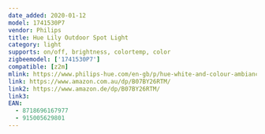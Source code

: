 ```yaml
---
date_added: 2020-01-12
model: 1741530P7
vendor: Philips
title: Hue Lily Outdoor Spot Light
category: light
supports: on/off, brightness, colortemp, color
zigbeemodel: ['1741530P7']
compatible: [z2m]
mlink: https://www.philips-hue.com/en-gb/p/hue-white-and-colour-ambiance-lily-outdoor-spot-light/1741530P7
link: https://www.amazon.com.au/dp/B07BY26RTM/
link2: https://www.amazon.de/dp/B07BY26RTM/
link3: 
EAN: 
  - 8718696167977
  - 915005629801
---
```


